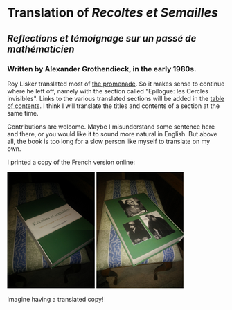 # Translation of _Recoltes et Semailles_
## _Reflections et témoignage sur un passé de mathématicien_
### Written by Alexander Grothendieck, in the early 1980s.

Roy Lisker translated most of [the promenade](https://uberty.org/wp-content/uploads/2015/12/RS-grothendeick1.pdf). So it makes sense to continue where he left off, namely with the section called "Epilogue: les Cercles invisibles". Links to the various translated sections will be added in the [table of contents](table-of-contents.md). I think I will translate the titles and contents of a section at the same time.

Contributions are welcome. Maybe I misunderstand some sentence here and there, or you would like it to sound more natural in English. But above all, the book is too long for a slow person like myself to translate on my own.

I printed a copy of the French version online:

<img src="print-french-front-cover.jpg" width="40%"/>
<img src="print-french-back-cover.jpg" width="40%"/>

Imagine having a translated copy!
